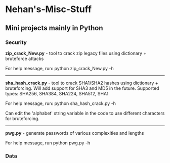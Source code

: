 # Nehan's-Misc-Stuff

## Mini projects mainly in Python

### Security

**zip_crack_New.py** - tool to crack zip legacy files using dictionary + bruteforce attacks

For help message, run: python zip_crack_New.py -h

---

**sha_hash_crack.py** - tool to crack SHA1/SHA2 hashes using dictionary + bruteforcing. Will add support for SHA3 and MD5 in the future.
Supported types: SHA256, SHA384, SHA224, SHA512, SHA1

For help message, run: python sha_hash_crack.py -h

Can edit the 'alphabet' string variable in the code to use different characters for bruteforcing.

---

**pwg.py** - generate passwords of various complexities and lengths

For help message, run python pwg.py -h

### Data

